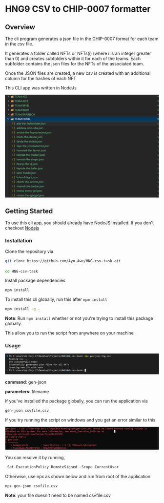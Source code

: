 # HNG9 CSV to CHIP-0007 formatter

## Overview

The cli program generates a json file in the CHIP-0007 format for each team in the csv file.

It generates a folder called NFTs or NFTs(i) (where i is an integer greater than 0) and creates subfolders within it for each of the teams. Each subfolder contains the json files for the NFTs of the associated team.

Once the JSON files are created, a new csv is created with an additional column for the hashes of each NFT

This CLI app was written in NodeJs

![example-image](/example.png)

## Getting Started

To use this cli app, you should already have NodeJS installed. If you don't checkout [Nodejs](https://nodejs.org/en/download/)

### Installation

Clone the repository via

```bash
git clone https://github.com/Ayo-Awe/HNG-csv-task.git

cd HNG-csv-task
```

Install package dependencies

```bash
npm install
```

To install this cli globally, run this after
`npm install`

```bash
npm install -g .
```

**Note**: Run `npm install` whether or not you're trying to install this package globally.

This allow you to run the script from anywhere on your machine

### Usage

![usage](usage.png)

**command**: gen-json

**parameters**: filename

If you've installed the package globally, you can run the application via

```bash
gen-json csvfile.csv
```

If you try running the script on windows and you get an error similar to this

![policyError](policyError.png)

You can resolve it by running,

```ps
 Set-ExecutionPolicy RemoteSigned -Scope CurrentUser
```

Otherwise, use npx as shown below and run from root of the application

```bash
npx gen-json csvfile.csv
```

**Note**: your file doesn't need to be named csvfile.csv
